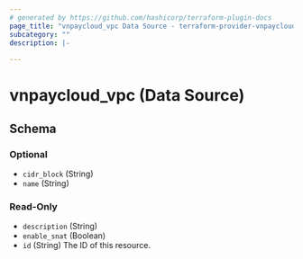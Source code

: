 ```yaml
---
# generated by https://github.com/hashicorp/terraform-plugin-docs
page_title: "vnpaycloud_vpc Data Source - terraform-provider-vnpaycloud"
subcategory: ""
description: |-
  
---
```


# vnpaycloud_vpc (Data Source)





<!-- schema generated by tfplugindocs -->
## Schema

### Optional

- `cidr_block` (String)
- `name` (String)

### Read-Only

- `description` (String)
- `enable_snat` (Boolean)
- `id` (String) The ID of this resource.
